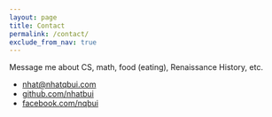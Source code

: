 ```yaml
---
layout: page
title: Contact
permalink: /contact/
exclude_from_nav: true
---
```


Message me about CS, math, food (eating), Renaissance History, etc.

* [nhat@nhatqbui.com](mailto:nhat@nhatqbui.com)
* [github.com/nhatbui](https://github.com/nhatbui)
* [facebook.com/nqbui](https://www.facebook.com/nqbui)
